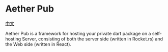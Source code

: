 # Aether Pub

[中文](README_CN.md)

Aether Pub is a framework for hosting your private dart package on a self-hosting Server, consisting of both the server side (written in Rocket.rs) and the Web side (written in React).
